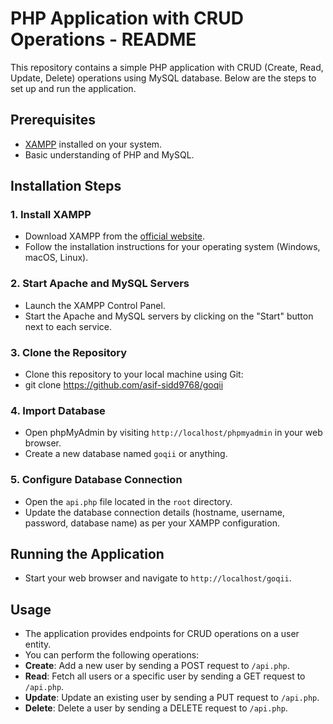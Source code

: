 # PHP Application with CRUD Operations - README

This repository contains a simple PHP application with CRUD (Create, Read, Update, Delete) operations using MySQL database. Below are the steps to set up and run the application.

## Prerequisites

- [XAMPP](https://www.apachefriends.org/index.html) installed on your system.
- Basic understanding of PHP and MySQL.

## Installation Steps

### 1. Install XAMPP

- Download XAMPP from the [official website](https://www.apachefriends.org/index.html).
- Follow the installation instructions for your operating system (Windows, macOS, Linux).

### 2. Start Apache and MySQL Servers

- Launch the XAMPP Control Panel.
- Start the Apache and MySQL servers by clicking on the "Start" button next to each service.

### 3. Clone the Repository

- Clone this repository to your local machine using Git:
- git clone https://github.com/asif-sidd9768/goqii

  
### 4. Import Database

- Open phpMyAdmin by visiting `http://localhost/phpmyadmin` in your web browser.
- Create a new database named `goqii` or anything.

### 5. Configure Database Connection

- Open the `api.php` file located in the `root` directory.
- Update the database connection details (hostname, username, password, database name) as per your XAMPP configuration.

## Running the Application

- Start your web browser and navigate to `http://localhost/goqii`.

## Usage

- The application provides endpoints for CRUD operations on a user entity.
- You can perform the following operations:
- **Create**: Add a new user by sending a POST request to `/api.php`.
- **Read**: Fetch all users or a specific user by sending a GET request to `/api.php`.
- **Update**: Update an existing user by sending a PUT request to `/api.php`.
- **Delete**: Delete a user by sending a DELETE request to `/api.php`.


